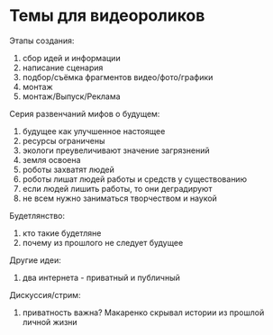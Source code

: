 # Темы для видеороликов

Этапы создания:
1. сбор идей и информации
2. написание сценария
3. подбор/съёмка фрагментов видео/фото/графики
4. монтаж
5. монтаж/Выпуск/Реклама

Серия развенчаний мифов о будущем:
1. будущее как улучшенное настоящее
2. ресурсы ограничены
3. экологи преувеличивают значение загрязнений
4. земля освоена
5. роботы захватят людей
6. роботы лишат людей работы и средств у существованию
7. если людей лишить работы, то они деградируют
8. не всем нужно заниматься творчеством и наукой

Будетлянство:
1. кто такие будетляне
2. почему из прошлого не следует будущее

Другие идеи:
1. два интернета - приватный и публичный

Дискуссия/стрим:
1. приватность важна? Макаренко скрывал истории из прошлой личной жизни

